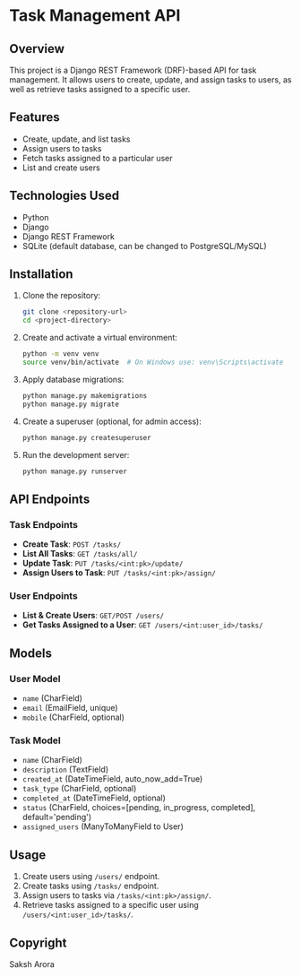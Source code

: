 # Task Management API

## Overview
This project is a Django REST Framework (DRF)-based API for task management. It allows users to create, update, and assign tasks to users, as well as retrieve tasks assigned to a specific user.

## Features
- Create, update, and list tasks
- Assign users to tasks
- Fetch tasks assigned to a particular user
- List and create users

## Technologies Used
- Python
- Django
- Django REST Framework
- SQLite (default database, can be changed to PostgreSQL/MySQL)

## Installation
1. Clone the repository:
   ```bash
   git clone <repository-url>
   cd <project-directory>
   ```
2. Create and activate a virtual environment:
   ```bash
   python -m venv venv
   source venv/bin/activate  # On Windows use: venv\Scripts\activate
   ```
3. Apply database migrations:
   ```bash
   python manage.py makemigrations
   python manage.py migrate
   ```
4. Create a superuser (optional, for admin access):
   ```bash
   python manage.py createsuperuser
   ```
5. Run the development server:
   ```bash
   python manage.py runserver
   ```

## API Endpoints

### Task Endpoints
- **Create Task**: `POST /tasks/`
- **List All Tasks**: `GET /tasks/all/`
- **Update Task**: `PUT /tasks/<int:pk>/update/`
- **Assign Users to Task**: `PUT /tasks/<int:pk>/assign/`

### User Endpoints
- **List & Create Users**: `GET/POST /users/`
- **Get Tasks Assigned to a User**: `GET /users/<int:user_id>/tasks/`

## Models

### User Model
- `name` (CharField)
- `email` (EmailField, unique)
- `mobile` (CharField, optional)

### Task Model
- `name` (CharField)
- `description` (TextField)
- `created_at` (DateTimeField, auto_now_add=True)
- `task_type` (CharField, optional)
- `completed_at` (DateTimeField, optional)
- `status` (CharField, choices=[pending, in_progress, completed], default='pending')
- `assigned_users` (ManyToManyField to User)

## Usage
1. Create users using `/users/` endpoint.
2. Create tasks using `/tasks/` endpoint.
3. Assign users to tasks via `/tasks/<int:pk>/assign/`.
4. Retrieve tasks assigned to a specific user using `/users/<int:user_id>/tasks/`.

## Copyright
Saksh Arora
